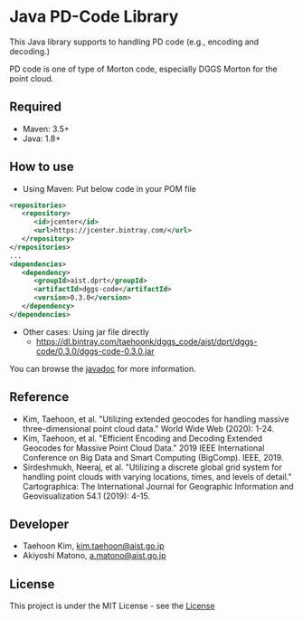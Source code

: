 # Java PD-Code Library

This Java library supports to handling PD code (e.g., encoding and decoding.)

PD code is one of type of Morton code, especially DGGS Morton for the point cloud.

## Required
- Maven: 3.5+
- Java: 1.8+

## How to use
- Using Maven: Put below code in your POM file
```xml
<repositories>
   <repository>
      <id>jcenter</id>
      <url>https://jcenter.bintray.com/</url>
   </repository>
</repositories>
...
<dependencies>
   <dependency>
      <groupId>aist.dprt</groupId>
      <artifactId>dggs-code</artifactId>
      <version>0.3.0</version>
   </dependency>
</dependencies>
```
- Other cases: Using jar file directly
    -  https://dl.bintray.com/taehoonk/dggs_code/aist/dprt/dggs-code/0.3.0/dggs-code-0.3.0.jar

You can browse the [javadoc](https://taehoonk.github.io/dggs_code/apidocs/index.html) for more information.

## Reference
- Kim, Taehoon, et al. "Utilizing extended geocodes for handling massive three-dimensional point cloud data." World Wide Web (2020): 1-24.
- Kim, Taehoon, et al. "Efficient Encoding and Decoding Extended Geocodes for Massive Point Cloud Data." 2019 IEEE International Conference on Big Data and Smart Computing (BigComp). IEEE, 2019.
- Sirdeshmukh, Neeraj, et al. "Utilizing a discrete global grid system for handling point clouds with varying locations, times, and levels of detail." Cartographica: The International Journal for Geographic Information and Geovisualization 54.1 (2019): 4-15.  

## Developer
- Taehoon Kim, kim.taehoon@aist.go.jp
- Akiyoshi Matono, a.matono@aist.go.jp

## License
This project is under the MIT License - see the [License](https://github.com/TaehoonK/dggs_code/blob/master/LICENSE)
